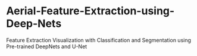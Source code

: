 # Aerial-Feature-Extraction-using-Deep-Nets
Feature Extraction Visualization with Classification and Segmentation using Pre-trained DeepNets and U-Net
